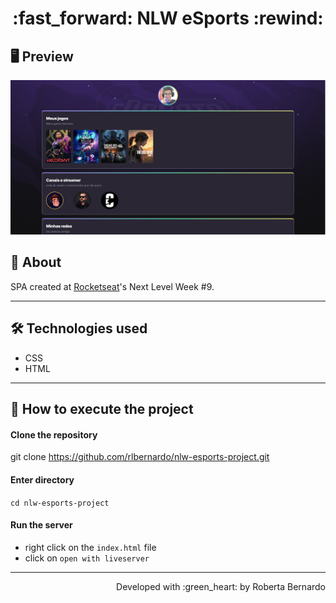 <h1 align = "center"> :fast_forward: NLW eSports :rewind: </h1>

## 🖥 Preview
<p align = "center">
  <img src = "https://github.com/rlbernardo/nlw-esports-project/blob/main/assets/print.png?raw=true" width = "702" height = "auto">
</p>

## 📖 About
<p>SPA created at <a href="https://www.rocketseat.com.br/" target="_blank">Rocketseat</a>'s Next Level Week #9.</p>

---

## 🛠 Technologies used
- CSS
- HTML

---


## 🚀 How to execute the project
#### Clone the repository
git clone https://github.com/rlbernardo/nlw-esports-project.git

#### Enter directory
`cd nlw-esports-project`

#### Run the server
- right click on the `index.html` file
- click on `open with liveserver`

---
<p align = "right">Developed with :green_heart: by Roberta Bernardo</p>

